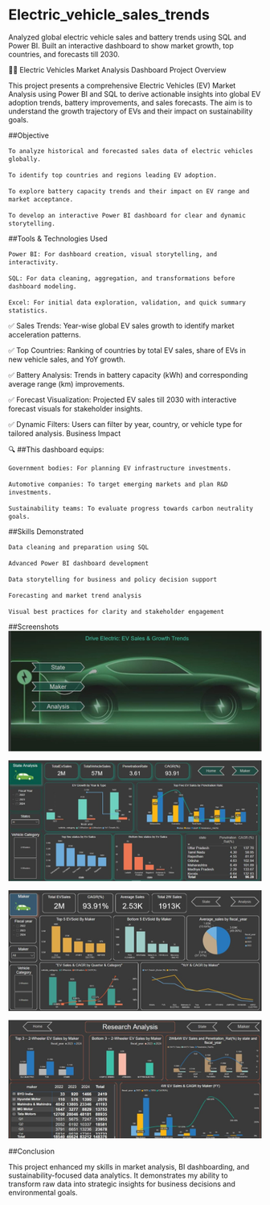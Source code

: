 # Electric_vehicle_sales_trends
Analyzed global electric vehicle sales and battery trends using SQL and Power BI. Built an interactive dashboard to show market growth, top countries, and forecasts till 2030.


 🚗🔋 Electric Vehicles Market Analysis Dashboard
Project Overview

This project presents a comprehensive Electric Vehicles (EV) Market Analysis using Power BI and SQL to derive actionable insights into global EV adoption trends, battery improvements, and sales forecasts. The aim is to understand the growth trajectory of EVs and their impact on sustainability goals.

##Objective

    To analyze historical and forecasted sales data of electric vehicles globally.

    To identify top countries and regions leading EV adoption.

    To explore battery capacity trends and their impact on EV range and market acceptance.

    To develop an interactive Power BI dashboard for clear and dynamic storytelling.

##Tools & Technologies Used

    Power BI: For dashboard creation, visual storytelling, and interactivity.

    SQL: For data cleaning, aggregation, and transformations before dashboard modeling.

    Excel: For initial data exploration, validation, and quick summary statistics.

✅ Sales Trends:
Year-wise global EV sales growth to identify market acceleration patterns.

✅ Top Countries:
Ranking of countries by total EV sales, share of EVs in new vehicle sales, and YoY growth.

✅ Battery Analysis:
Trends in battery capacity (kWh) and corresponding average range (km) improvements.

✅ Forecast Visualization:
Projected EV sales till 2030 with interactive forecast visuals for stakeholder insights.

✅ Dynamic Filters:
Users can filter by year, country, or vehicle type for tailored analysis.
Business Impact

🔍 ##This dashboard equips:

    Government bodies: For planning EV infrastructure investments.

    Automotive companies: To target emerging markets and plan R&D investments.

    Sustainability teams: To evaluate progress towards carbon neutrality goals.

##Skills Demonstrated

    Data cleaning and preparation using SQL

    Advanced Power BI dashboard development

    Data storytelling for business and policy decision support

    Forecasting and market trend analysis

    Visual best practices for clarity and stakeholder engagement

##Screenshots
  ![EV Sales Home](https://github.com/bhaskaranalytics/-Electric_vehicle-_sales_-trends/blob/main/Images/E1.jpg)

  ![EV State Analysis](https://github.com/bhaskaranalytics/-Electric_vehicle-_sales_-trends/blob/main/Images/E2.jpg)

  ![EV Maker Analysis](https://github.com/bhaskaranalytics/-Electric_vehicle-_sales_-trends/blob/main/Images/E3.jpg)

  ![EV Insights](https://github.com/bhaskaranalytics/-Electric_vehicle-_sales_-trends/blob/main/Images/E4.jpg)

##Conclusion

This project enhanced my skills in market analysis, BI dashboarding, and sustainability-focused data analytics. It demonstrates my ability to transform raw data into strategic insights for business decisions and environmental goals.   
